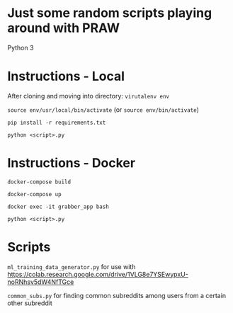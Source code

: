 # Just some random scripts playing around with PRAW
Python 3

# Instructions - Local
After cloning and moving into directory:
`virutalenv env`

`source env/usr/local/bin/activate` (or `source env/bin/activate`)

`pip install -r requirements.txt`

`python <script>.py`


# Instructions - Docker
`docker-compose build`

`docker-compose up`

`docker exec -it grabber_app bash`

`python <script>.py`


# Scripts

`ml_training_data_generator.py` for use with https://colab.research.google.com/drive/1VLG8e7YSEwypxU-noRNhsv5dW4NfTGce

`common_subs.py` for finding common subreddits among users from a certain other subreddit
